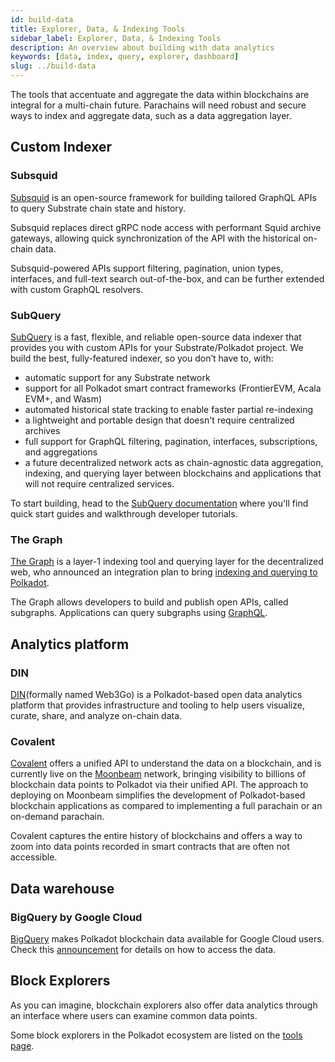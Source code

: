 ```yaml
---
id: build-data
title: Explorer, Data, & Indexing Tools
sidebar_label: Explorer, Data, & Indexing Tools
description: An overview about building with data analytics
keywords: [data, index, query, explorer, dashboard]
slug: ../build-data
---
```


The tools that accentuate and aggregate the data within blockchains are integral for a multi-chain
future. Parachains will need robust and secure ways to index and aggregate data, such as a data
aggregation layer.

## Custom Indexer

### Subsquid

[Subsquid](https://subsquid.io/) is an open-source framework for building tailored GraphQL APIs to
query Substrate chain state and history.

Subsquid replaces direct gRPC node access with performant Squid archive gateways, allowing quick
synchronization of the API with the historical on-chain data.

Subsquid-powered APIs support filtering, pagination, union types, interfaces, and full-text search
out-of-the-box, and can be further extended with custom GraphQL resolvers.

### SubQuery

[SubQuery](https://subquery.network/) is a fast, flexible, and reliable open-source data indexer
that provides you with custom APIs for your Substrate/Polkadot project. We build the best,
fully-featured indexer, so you don’t have to, with:

- automatic support for any Substrate network
- support for all Polkadot smart contract frameworks (FrontierEVM, Acala EVM+, and Wasm)
- automated historical state tracking to enable faster partial re-indexing
- a lightweight and portable design that doesn't require centralized archives
- full support for GraphQL filtering, pagination, interfaces, subscriptions, and aggregations
- a future decentralized network acts as chain-agnostic data aggregation, indexing, and querying
  layer between blockchains and applications that will not require centralized services.

To start building, head to the [SubQuery documentation](https://academy.subquery.network/) where
you'll find quick start guides and walkthrough developer tutorials.

### The Graph

[The Graph](https://thegraph.com/en/) is a layer-1 indexing tool and querying layer for the
decentralized web, who announced an integration plan to bring
[indexing and querying to Polkadot](https://medium.com/polkadot-network/the-graph-bringing-indexing-and-querying-to-polkadot-6b433e381fe8).

The Graph allows developers to build and publish open APIs, called subgraphs. Applications can query
subgraphs using [GraphQL](https://graphql.org/).

## Analytics platform

### DIN

[DIN](https://din.lol/)(formally named Web3Go) is a Polkadot-based open data analytics platform that provides
infrastructure and tooling to help users visualize, curate, share, and analyze on-chain data.

### Covalent

[Covalent](https://www.covalenthq.com/) offers a unified API to understand the data on a blockchain,
and is currently live on the [Moonbeam](https://moonbeam.network/) network, bringing visibility to
billions of blockchain data points to Polkadot via their unified API. The approach to deploying on
Moonbeam simplifies the development of Polkadot-based blockchain applications as compared to
implementing a full parachain or an on-demand parachain.

Covalent captures the entire history of blockchains and offers a way to zoom into data points
recorded in smart contracts that are often not accessible.

## Data warehouse

### BigQuery by Google Cloud

[BigQuery](https://cloud.google.com/bigquery) makes Polkadot blockchain data available for Google
Cloud users. Check this
[announcement](https://cloud.google.com/blog/products/data-analytics/data-for-11-more-blockchains-in-bigquery-public-datasets)
for details on how to access the data.

## Block Explorers

As you can imagine, blockchain explorers also offer data analytics through an interface where users
can examine common data points.

Some block explorers in the Polkadot ecosystem are listed on the
[tools page](build-tools-index.md##block-explorers).
